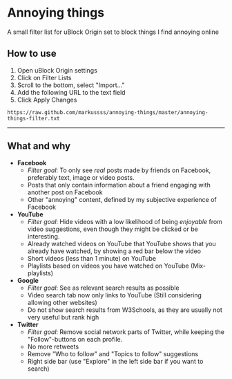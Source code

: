# Annoying things

A small filter list for uBlock Origin set to block things I find annoying online


How to use
----------

1. Open uBlock Origin settings
2. Click on Filter Lists 
3. Scroll to the bottom, select "Import…"
4. Add the following URL to the text field
5. Click Apply Changes

```
https://raw.github.com/markussss/annoying-things/master/annoying-things-filter.txt
```

----------------------------------------------------------------------------------

What and why
------------

- **Facebook**
  - *Filter goal*: To only see *real* posts made by friends on Facebook, preferably text, image or video posts.
  - Posts that only contain information about a friend engaging with another post on Facebook
  - Other "annoying" content, defined by my subjective experience of Facebook
- **YouTube**
  - *Filter goal*: Hide videos with a low likelihood of being *enjoyable* from video suggestions, even though they might be clicked or be interesting.
  - Already watched videos on YouTube that YouTube shows that you already have watched, by showing a red bar below the video
  - Short videos (less than 1 minute) on YouTube
  - Playlists based on videos you have watched on YouTube (Mix-playlists)
- **Google**
  - *Filter goal*: See as relevant search results as possible
  - Video search tab now only links to YouTube (Still considering allowing other websites)
  - Do not show search results from W3Schools, as they are usually not very useful but rank high
- **Twitter**
  - *Filter goal*: Remove social network parts of Twitter, while keeping the "Follow"-buttons on each profile.
  - No more retweets
  - Remove "Who to follow" and "Topics to follow" suggestions
  - Right side bar (use "Explore" in the left side bar if you want to search)
